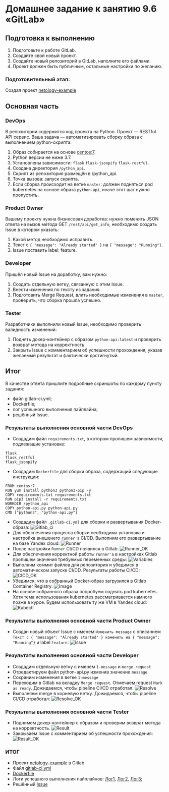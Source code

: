 # Домашнее задание к занятию 9.6 «GitLab»

## Подготовка к выполнению

1. Подготовьте к работе GitLab.
2. Создайте свой новый проект.
3. Создайте новый репозиторий в GitLab, наполните его файлами.
4. Проект должен быть публичным, остальные настройки по желанию.

### Подготовительный этап:
Создал проект [netology-example](https://github.com/busuek/work/blob/main/1.png)

## Основная часть

### DevOps

В репозитории содержится код проекта на Python. Проект — RESTful API сервис. Ваша задача — автоматизировать сборку образа с выполнением python-скрипта:

1. Образ собирается на основе [centos:7](https://hub.docker.com/_/centos?tab=tags&page=1&ordering=last_updated).
2. Python версии не ниже 3.7.
3. Установлены зависимости: `flask` `flask-jsonpify` `flask-restful`.
4. Создана директория `/python_api`.
5. Скрипт из репозитория размещён в /python_api.
6. Точка вызова: запуск скрипта.
7. Если сборка происходит на ветке `master`: должен подняться pod kubernetes на основе образа `python-api`, иначе этот шаг нужно пропустить.

### Product Owner

Вашему проекту нужна бизнесовая доработка: нужно поменять JSON ответа на вызов метода GET `/rest/api/get_info`, необходимо создать Issue в котором указать:

1. Какой метод необходимо исправить.
2. Текст с `{ "message": "Already started" }` на `{ "message": "Running"}`.
3. Issue поставить label: feature.

### Developer

Пришёл новый Issue на доработку, вам нужно:

1. Создать отдельную ветку, связанную с этим Issue.
2. Внести изменения по тексту из задания.
3. Подготовить Merge Request, влить необходимые изменения в `master`, проверить, что сборка прошла успешно.


### Tester

Разработчики выполнили новый Issue, необходимо проверить валидность изменений:

1. Поднять докер-контейнер с образом `python-api:latest` и проверить возврат метода на корректность.
2. Закрыть Issue с комментарием об успешности прохождения, указав желаемый результат и фактически достигнутый.

## Итог

В качестве ответа пришлите подробные скриншоты по каждому пункту задания:

- файл gitlab-ci.yml;
- Dockerfile; 
- лог успешного выполнения пайплайна;
- решённый Issue.

### Результаты выполнения основной части DevOps
* Создадим файл `requirements.txt`, в котором пропишем зависимости, подлежащие установке:
```
flask
flask_restful
flask_jsonpify
```
* Создадим `Dockerfile` для сборки образа, содержащий следующие инструкции:
```
FROM centos:7
RUN yum install python3 python3-pip -y
COPY requirements.txt requirements.txt
RUN pip3 install -r requirements.txt
WORKDIR /python_api
COPY python-api.py python-api.py
CMD ["python3", "python-api.py"]
```
* Создадим файл `.gitlab-ci.yml` для сборки и развертывания Docker-образа:
![Gitlab_ci](./TASK_9.6/Gitlab_ci.PNG)
* Для обеспечения процесса сборки необходима установка и настройка внешенего `runner'a` CI/CD. Выполним его развертывание на базе Yandex cloud:
![Runner](./TASK_9.6/Runner.PNG)
* После настройки `Runner` CI/CD появился в Gitlab:
![Runner_OK](./TASK_9.6/Runner_OK.PNG)
* Для обеспечения корректной работы `runner'a` в настройках Gitlab пропишем значения требуемых переменных среды:
![Variables](./TASK_9.6/Variables.PNG)
* Выполним коммит файлов для репозитория и убедимся в автоматическом запуске CI/CD. Результаты работы CI/CD:
![CICD_OK](./TASK_9.6/CICD_OK.PNG)
* Убедимся, что в собранный Docker-образ загрузился в Gitlab Container Registry:
![Image](./TASK_9.6/Image.PNG)
* На основе собранного образа попробуем поднять pod kubernetes. Хотя тема использования kubernetes рассматривается намного позже в курсе. 
Будем использовать ту же VM в Yandex cloud:
![Kubectl](./TASK_9.6/Kubectl.PNG)

### Результаты выполнения основной части Product Owner
* Создан новый объект Issue с именем `Изменить message` с описанием `Текст с { "message": "Already started" } изменить на { "message": "Running"}` и label `feature`:
![Issue](./TASK_9.6/Issue.PNG)

### Результаты выполнения основной части Developer
* Создадим отдельную ветку с именем `1-message` и `merge request`
* Отредактируем файл python-api.py изменив значение `message`
* Сохраним изменения в ветке `1-message`
* Переходим в Gitlab на вкладку `Merge request`. Отмечаем request `Mark as ready`. Дожидаемся, чтобы pipeline CI/CD отработал:
![Resolve](./TASK_9.6/Resolve.PNG)
* Выполняем merge в корневую ветку. Дожидаемся, чтобы pipeline CI/CD отработал:
![Resolve_OK](./TASK_9.6/Resolve_OK.PNG)

### Результаты выполнения основной части Tester
* Поднимем докер-контейнер с образом и проверим возврат метода на корректность.
![Result](./TASK_9.6/Result.PNG)
* Закрываем Issue с комментарием об успешности прохождения:
![Result_OK](./TASK_9.6/Result_OK.PNG)

### ИТОГ
* Проект [netology-example](https://gitlab.com/evgeni-listopad/netology-example) в Gitlab
* Файл [gitlab-ci.yml](./TASK_9.6/gitlab-ci.yml)
* [Dockerfile](./TASK_9.6/Dockerfile)
* Логи успешного выполнения пайплайнов: 
[Лог1](https://gitlab.com/evgeni-listopad/netology-example/-/jobs/4044690575),
[Лог2](https://gitlab.com/evgeni-listopad/netology-example/-/jobs/4046812987),
[Лог3](https://gitlab.com/evgeni-listopad/netology-example/-/jobs/4046823552);
* Решённый [Issue](https://gitlab.com/evgeni-listopad/netology-example/-/issues/1)
